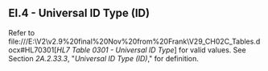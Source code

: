 ## EI.4 - Universal ID Type (ID)

Refer to file:///E:\V2\v2.9%20final%20Nov%20from%20Frank\V29_CH02C_Tables.docx#HL70301[_HL7 Table 0301 - Universal ID Type_] for valid values. See Section _2A.2.33.3_, "_Universal ID Type (ID)_," for definition.
